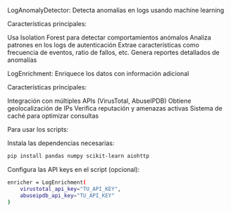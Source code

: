 LogAnomalyDetector: Detecta anomalías en logs usando machine learning

Características principales:

Usa Isolation Forest para detectar comportamientos anómalos
Analiza patrones en los logs de autenticación
Extrae características como frecuencia de eventos, ratio de fallos, etc.
Genera reportes detallados de anomalías




LogEnrichment: Enriquece los datos con información adicional

Características principales:

Integración con múltiples APIs (VirusTotal, AbuseIPDB)
Obtiene geolocalización de IPs
Verifica reputación y amenazas activas
Sistema de caché para optimizar consultas





Para usar los scripts:

Instala las dependencias necesarias:

``` bash
pip install pandas numpy scikit-learn aiohttp

```

Configura las API keys en el script (opcional):
``` bash
enricher = LogEnrichment(
    virustotal_api_key="TU_API_KEY",
    abuseipdb_api_key="TU_API_KEY"
)
```